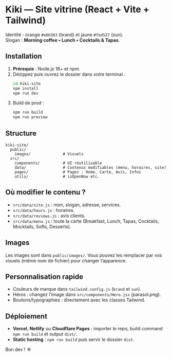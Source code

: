 # Kiki — Site vitrine (React + Vite + Tailwind)

Identité : orange `#e66303` (brand) et jaune `#fed537` (sun).  
Slogan : **Morning coffee • Lunch • Cocktails & Tapas**.

## Installation

1. **Prérequis** : Node.js 18+ et npm.
2. Dézippez puis ouvrez le dossier dans votre terminal :
   ```bash
   cd kiki-site
   npm install
   npm run dev
   ```
3. Build de prod :
   ```bash
   npm run build
   npm run preview
   ```

## Structure

```
kiki-site/
  public/
    images/              # Visuels
  src/
    components/          # UI réutilisable
    data/                # Contenus modifiables (menu, horaires, site)
    pages/               # Pages : Home, Carte, Avis, Infos
    utils/               # isOpenNow etc.
```

## Où modifier le contenu ?

- `src/data/site.js` : nom, slogan, adresse, services.
- `src/data/hours.js` : horaires.
- `src/data/reviews.js` : avis clients.
- `src/data/menu.js` : toute la carte (Breakfast, Lunch, Tapas, Cocktails, Mocktails, Softs, Desserts).

## Images

Les images sont dans `public/images/`. Vous pouvez les remplacer par vos visuels (même nom de fichier) pour changer l’apparence.

## Personnalisation rapide

- Couleurs de marque dans `tailwind.config.js` (`brand` et `sun`).
- Héros : changez l’image dans `src/components/Hero.jsx` (parasol.png).
- Boutons/typographies : directement avec les classes Tailwind.

## Déploiement

- **Vercel**, **Netlify** ou **Cloudflare Pages** : importer le repo, build command `npm run build` et output `dist/`.
- **Static hosting** : `npm run build` puis servir le dossier `dist`.

Bon dev ! ☀️

